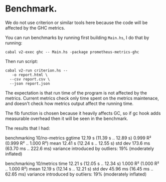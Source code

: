 # Benchmark.

We do not use criterion or similar tools here because the code
will be affected by the GHC metrics.

You can run benchmarks by running first building `Main.hs`, I do that
by running:

```
cabal v2-exec ghc -- Main.hs -package prometheus-metrics-ghc
```

Then run script:

```
cabal v2-run criterion.hs --
   -o report.html \
  --csv report.csv \
  --json report.json
```

The expectation is that run time of the program is not affected by the metrics.
Current metrics check only time spent on the metrics maintenace, and doesn't
check how metrics output affect the running time.

The fib function is chosen because it heavily affects GC, so if gc hook adds
measurable overhead then it will be seen in the benchmark.



The results that I had: 


benchmarking 10/no-metrics
ggtime                 12.19 s    (11.39 s .. 12.89 s)
                     0.999 R²   (0.999 R² .. 1.000 R²)
mean                 12.41 s    (12.24 s .. 12.55 s)
std dev              173.6 ms   (63.70 ms .. 222.6 ms)
variance introduced by outliers: 19% (moderately inflated)

benchmarking 10/metrics
time                 12.21 s    (12.05 s .. 12.34 s)
                     1.000 R²   (1.000 R² .. 1.000 R²)
mean                 12.19 s    (12.14 s .. 12.21 s)
std dev              45.96 ms   (16.45 ms .. 62.65 ms)
variance introduced by outliers: 19% (moderately inflated)
